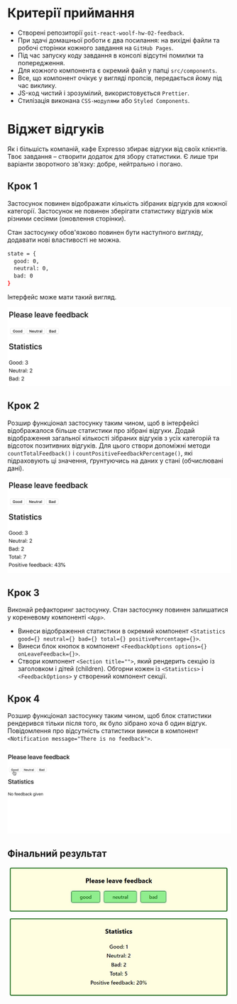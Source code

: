 # Критерії приймання

- Створені репозиторії `goit-react-woolf-hw-02-feedback`.
- При здачі домашньої роботи є два посилання: на вихідні файли та робочі
  сторінки кожного завдання на `GitHub Pages`.
- Під час запуску коду завдання в консолі відсутні помилки та попередження.
- Для кожного компонента є окремий файл у папці `src/components`.
- Все, що компонент очікує у вигляді пропсів, передається йому під час виклику.
- JS-код чистий і зрозумілий, використовується `Prettier`.
- Стилізація виконана `CSS-модулями` або `Styled Components`.

# Віджет відгуків

Як і більшість компаній, кафе Expresso збирає відгуки від своїх клієнтів. Твоє
завдання – створити додаток для збору статистики. Є лише три варіанти зворотного
зв'язку: добре, нейтрально і погано.

## Крок 1

Застосунок повинен відображати кількість зібраних відгуків для кожної категорії.
Застосунок не повинен зберігати статистику відгуків між різними сесіями
(оновлення сторінки).

Стан застосунку обов'язково повинен бути наступного вигляду, додавати нові
властивості не можна.

```bash
state = {
  good: 0,
  neutral: 0,
  bad: 0
}
```

Інтерфейс може мати такий вигляд.

![preview](./assets/step-1.png)

## Крок 2

Розшир функціонал застосунку таким чином, щоб в інтерфейсі відображалося більше
статистики про зібрані відгуки. Додай відображення загальної кількості зібраних
відгуків з усіх категорій та відсоток позитивних відгуків. Для цього створи
допоміжні методи `countTotalFeedback()` і `countPositiveFeedbackPercentage()`,
які підраховують ці значення, ґрунтуючись на даних у стані (обчислювані дані).

![preview](./assets/step-2.png)

## Крок 3

Виконай рефакторинг застосунку. Стан застосунку повинен залишатися у кореневому
компоненті `<App>`.

- Винеси відображення статистики в окремий компонент
  `<Statistics good={} neutral={} bad={} total={} positivePercentage={}>`.
- Винеси блок кнопок в компонент
  `<FeedbackOptions options={} onLeaveFeedback={}>`.
- Створи компонент `<Section title="">`, який рендерить секцію із заголовком і
  дітей (children). Обгорни кожен із `<Statistics>` і `<FeedbackOptions>` у
  створений компонент секції.

## Крок 4

Розшир функціонал застосунку таким чином, щоб блок статистики рендерився тільки
після того, як було зібрано хоча б один відгук. Повідомлення про відсутність
статистики винеси в компонент `<Notification message="There is no feedback">`.

![preview](./assets/preview.gif)

## Фінальний результат

![Screencapture](./assets/final%20result.jpg)
